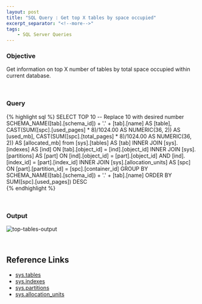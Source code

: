 ```yaml
---
layout: post
title: "SQL Query : Get top X tables by space occupied"
excerpt_separator: "<!--more-->"
tags: 
    - SQL Server Queries
---
```


### Objective
Get information on top X number of tables by total space occupied within current database.

<!--more-->
<br>

### Query
{% highlight sql %}
SELECT TOP 10 -- Replace 10 with desired number
	SCHEMA_NAME([tab].[schema_id]) + '.' + [tab].[name] AS [table], 
    CAST(SUM([spc].[used_pages] * 8)/1024.00 AS NUMERIC(36, 2)) AS [used_mb],
    CAST(SUM([spc].[total_pages] * 8)/1024.00 AS NUMERIC(36, 2)) AS [allocated_mb]
from 
	[sys].[tables] AS [tab]
	INNER JOIN [sys].[indexes] AS [ind] ON [tab].[object_id] = [ind].[object_id]
	INNER JOIN [sys].[partitions] AS [part] ON [ind].[object_id] = [part].[object_id] AND [ind].[index_id] = [part].[index_id]
	INNER JOIN [sys].[allocation_units] AS [spc] ON [part].[partition_id] = [spc].[container_id]
GROUP BY 
	SCHEMA_NAME([tab].[schema_id]) + '.' + [tab].[name]
ORDER BY
	SUM([spc].[used_pages]) DESC	
{% endhighlight %}

<br>

### Output
![top-tables-output](/til/assets/sql-queries-output/top-tables.png)

<br>

## Reference Links
- [sys.tables](https://docs.microsoft.com/en-us/sql/relational-databases/system-catalog-views/sys-tables-transact-sql)
- [sys.indexes](https://docs.microsoft.com/en-us/sql/relational-databases/system-catalog-views/sys-indexes-transact-sql)
- [sys.partitions](https://docs.microsoft.com/en-us/sql/relational-databases/system-catalog-views/sys-partitions-transact-sql)
- [sys.allocation_units](https://docs.microsoft.com/en-us/sql/relational-databases/system-catalog-views/sys-allocation-units-transact-sql)